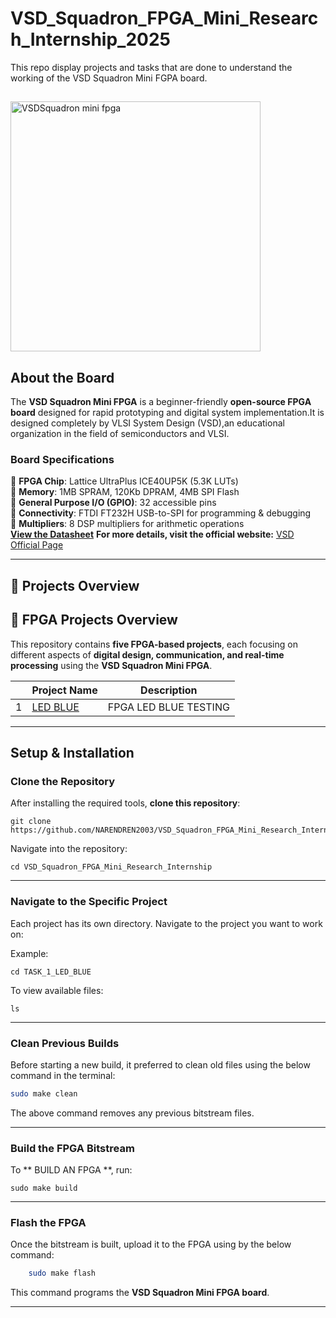 # VSD_Squadron_FPGA_Mini_Research_Internship_2025
This repo display projects and tasks that are done to understand the working of the VSD Squadron Mini FGPA board.
## 
<img src="https://github.com/user-attachments/assets/a8bb3868-4454-48b9-9a43-8db6f9467c5c" alt="VSDSquadron mini fpga" width="400"/>
   


##  About the Board
The **VSD Squadron Mini FPGA** is a beginner-friendly **open-source FPGA board** designed for rapid prototyping and digital system implementation.It is designed completely by VLSI System Design (VSD),an educational organization in the field of semiconductors and VLSI.

### **Board Specifications**
🔹 **FPGA Chip**: Lattice UltraPlus ICE40UP5K (5.3K LUTs)  
🔹 **Memory**: 1MB SPRAM, 120Kb DPRAM, 4MB SPI Flash  
🔹 **General Purpose I/O (GPIO)**: 32 accessible pins  
🔹 **Connectivity**: FTDI FT232H USB-to-SPI for programming & debugging  
🔹 **Multipliers**: 8 DSP multipliers for arithmetic operations  
**[View the Datasheet](https://www.vlsisystemdesign.com/wp-content/uploads/2025/01/VSDSquadronFMDatasheet.pdf)** 
**For more details, visit the official website:** [VSD Official Page](https://www.vlsisystemdesign.com/vsdsquadronfm/)  

---

## 🔹 Projects Overview
## 🔹 FPGA Projects Overview

This repository contains **five FPGA-based projects**, each focusing on different aspects of **digital design, communication, and real-time processing** using the **VSD Squadron Mini FPGA**.

|  | Project Name                                         | Description |
|----|------------------------------------------------------|-------------|
| 1 | [LED BLUE]()                  | FPGA LED BLUE TESTING  |


---

##  Setup & Installation
### **Clone the Repository**

After installing the required tools, **clone this repository**:

    git clone https://github.com/NARENDREN2003/VSD_Squadron_FPGA_Mini_Research_Internship.git

Navigate into the repository:

    cd VSD_Squadron_FPGA_Mini_Research_Internship

***


### **Navigate to the Specific Project**

Each project has its own directory. Navigate to the project you want to work on:

Example:

    
    cd TASK_1_LED_BLUE

To view available files:

    
    ls
    

***


### **Clean Previous Builds**

Before starting a new build, it preferred to clean old files using the below command in the terminal:

```sh
sudo make clean
```

The above command removes any previous bitstream files.

***


### **Build the FPGA Bitstream**

To ** BUILD AN FPGA **, run:

    sudo make build

***


### **Flash the FPGA**

Once the bitstream is built, upload it to the FPGA using by the below command:

```sh
    sudo make flash
```
This command programs the **VSD Squadron Mini FPGA board**.

***
